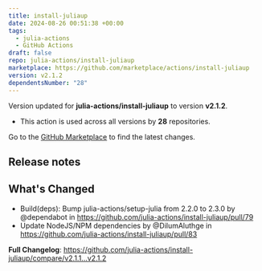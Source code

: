 ```yaml
---
title: install-juliaup
date: 2024-08-26 00:51:38 +00:00
tags:
  - julia-actions
  - GitHub Actions
draft: false
repo: julia-actions/install-juliaup
marketplace: https://github.com/marketplace/actions/install-juliaup
version: v2.1.2
dependentsNumber: "28"
---
```



Version updated for **julia-actions/install-juliaup** to version **v2.1.2**.
- This action is used across all versions by **28** repositories.

Go to the [GitHub Marketplace](https://github.com/marketplace/actions/install-juliaup) to find the latest changes.

## Release notes

## What's Changed
* Build(deps): Bump julia-actions/setup-julia from 2.2.0 to 2.3.0 by @dependabot in https://github.com/julia-actions/install-juliaup/pull/79
* Update NodeJS/NPM dependencies by @DilumAluthge in https://github.com/julia-actions/install-juliaup/pull/83


**Full Changelog**: https://github.com/julia-actions/install-juliaup/compare/v2.1.1...v2.1.2
